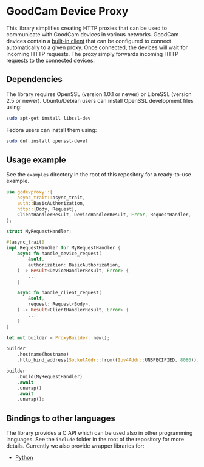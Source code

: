 # GoodCam Device Proxy

This library simplifies creating HTTP proxies that can be used to communicate
with GoodCam devices in various networks. GoodCam devices contain a
[built-in client](https://goodcam.github.io/goodcam-api/#tag/cloud) that
can be configured to connect automatically to a given proxy. Once
connected, the devices will wait for incoming HTTP requests. The proxy
simply forwards incoming HTTP requests to the connected devices.

## Dependencies

The library requires OpenSSL (version 1.0.1 or newer) or LibreSSL (version 2.5
or newer). Ubuntu/Debian users can install OpenSSL development files using:

```bash
sudo apt-get install libssl-dev
```

Fedora users can install them using:

```bash
sudo dnf install openssl-devel
```

## Usage example

See the `examples` directory in the root of this repository for a ready-to-use
example.

```rust
use gcdevproxy::{
    async_trait::async_trait,
    auth::BasicAuthorization,
    http::{Body, Request},
    ClientHandlerResult, DeviceHandlerResult, Error, RequestHandler,
};

struct MyRequestHandler;

#[async_trait]
impl RequestHandler for MyRequestHandler {
    async fn handle_device_request(
        &self,
        authorization: BasicAuthorization,
    ) -> Result<DeviceHandlerResult, Error> {
        ...
    }

    async fn handle_client_request(
        &self,
        request: Request<Body>,
    ) -> Result<ClientHandlerResult, Error> {
        ...
    }
}

let mut builder = ProxyBuilder::new();

builder
    .hostname(hostname)
    .http_bind_address(SocketAddr::from((Ipv4Addr::UNSPECIFIED, 8080)));

builder
    .build(MyRequestHandler)
    .await
    .unwrap()
    .await
    .unwrap();
```

## Bindings to other languages

The library provides a C API which can be used also in other programming
languages. See the `include` folder in the root of the repository for more
details. Currently we also provide wrapper libraries for:

* [Python](https://github.com/GoodCam/device-proxy-lib-python)

